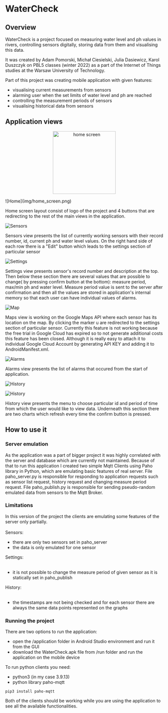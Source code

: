 # WaterCheck

## Overview

WaterCheck is a project focused on measuring water level and ph values in rivers, controlling sensors digitally, storing data from them and visualising this data.

It was created by Adam Pomorski, Michał Ciesielski, Julia Dasiewicz, Karol Duszczyk on PBL5 classes (winter 2022) as a part of the Internet of Things studies at the Warsaw University of Technology.

Part of this project was creating mobile application with given features:
- visualising current measurements from sensors
- alarming user when the set limits of water level and ph are reached
- controlling the measurement periods of sensors
- visualising historical data from sensors

## Application views
<p align="center">
<img src="img/home_screen.png" alt="home screen" width="200"/>
</p>
![Home](img/home_screen.png)

Home screen layout consist of logo of the project and 4 buttons that are redirecting to the rest of the main views in the application.

![Sensors](img/sensors.png)

Sensors view presents the list of currently working sensors with their record number, id, current ph and water level values. On the right hand side of each row there is a "Edit" button which leads to the settings section of particular sensor

![Settings](img/settings.png)

Settings view presents sensor's record number and description at the top. Then below these section there are several values that are possible to change( by pressing confirm button at the bottom): measure period, max/min ph and water level. Measure period value is sent to the server after confirmation and then all the values are stored in application's internal memory so that each user can have individual values of alarms.

![Map](img/map.png)

Maps view is working on the Google Maps API where each sensor has its location on the map. By clicking the marker u are redirected to the settings section of particular sensor. Currently this feature is not working because the free trial in Google Cloud has expired so to not generate additional costs this feature has been closed. Although it is really easy to attach it to individual Google Cloud Account by generating API KEY and adding it to AndroidManifest.xml.

![Alarms](img/alarms.png)

Alarms view presents the list of alarms that occured from the start of application.

![History](img/history1.png)

![History](img/history2.png)

History view presents the menu to choose particular id and period of time from which the user would like to view data. Underneath this section there are two charts which refresh every time the confirm button is pressed. 

## How to use it
### Server emulation
As the application was a part of bigger project it was highly correlated with the server and database which are currently not maintained. Because of that to run this application I created two simple Mqtt Clients using Paho library in Python, which are emulating basic features of real server. File paho_server.py is responsible for responding to application requests such as sensor list request, history request and changing measure period request. File paho_publish.py is responsible for sending pseudo-random emulated data from sensors to the Mqtt Broker.

### Limitations
In this version of the project the clients are emulating some features of the server only partially.<br><br>
Sensors:
<ul>
<li>there are only two sensors set in paho_server</li>
<li>the data is only emulated for one sensor</li>
</ul>
Settings:<br><br>
<ul>
<li>it is not possible to change the measure period of given sensor as it is statically set in paho_publish</li>
</ul>
History:<br><br>
<ul>
<li>the timestamps are not being checked and for each sensor there are always the same data points represented on the graphs</li>
</ul>

### Running the project

There are two options to run the application: 
- open the /application folder in Android Studio environment and run it from the GUI
- download the WaterCheck.apk file from /run folder and run the application on the mobile device

To run python clients you need:
- python3 (in my case 3.9.13)
- python library paho-mqtt
```
pip3 install paho-mqtt
```
Both of the clients should be working while you are using the application to see all the available functionalities.
